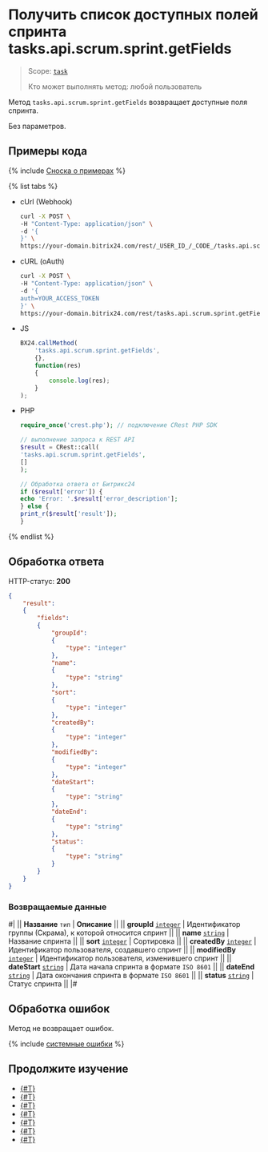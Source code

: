 # Получить список доступных полей спринта tasks.api.scrum.sprint.getFields

> Scope: [`task`](../../../scopes/permissions.md)
>
> Кто может выполнять метод: любой пользователь

Метод `tasks.api.scrum.sprint.getFields` возвращает доступные поля спринта.

Без параметров.

## Примеры кода

{% include [Сноска о примерах](../../../../_includes/examples.md) %}

{% list tabs %}

- cUrl (Webhook)
  
    ```bash
    curl -X POST \
    -H "Content-Type: application/json" \
    -d '{
    }' \
    https://your-domain.bitrix24.com/rest/_USER_ID_/_CODE_/tasks.api.scrum.sprint.getFields
    ```

- cURL (oAuth)
  
    ```bash
    curl -X POST \
    -H "Content-Type: application/json" \
    -d '{
    auth=YOUR_ACCESS_TOKEN
    }' \
    https://your-domain.bitrix24.com/rest/tasks.api.scrum.sprint.getFields
    ```

- JS
  
    ```js
    BX24.callMethod(
        'tasks.api.scrum.sprint.getFields',
        {},
        function(res)
        {
            console.log(res);
        }
    );
    ```

- PHP
  
    ```php
    require_once('crest.php'); // подключение CRest PHP SDK

    // выполнение запроса к REST API
    $result = CRest::call(
    'tasks.api.scrum.sprint.getFields',
    []
    );

    // Обработка ответа от Битрикс24
    if ($result['error']) {
    echo 'Error: '.$result['error_description'];
    } else {
    print_r($result['result']);
    }
    ```

{% endlist %}

## Обработка ответа

HTTP-статус: **200**

```json
{
    "result":
    {
        "fields":
        {
            "groupId":
            {
                "type": "integer"
            },
            "name":
            {
                "type": "string"
            },
            "sort":
            {
                "type": "integer"
            },
            "createdBy":
            {
                "type": "integer"
            },
            "modifiedBy":
            {
                "type": "integer"
            },
            "dateStart":
            {
                "type": "string"
            },
            "dateEnd":
            {
                "type": "string"
            },
            "status":
            {
                "type": "string"
            }
        }
    }
}
```

### Возвращаемые данные

#|
|| **Название**
`тип` | **Описание** ||
|| **groupId** 
[`integer`](../../../data-types.md) | Идентификатор группы (Скрама), к которой относится спринт ||
|| **name** 
[`string`](../../../data-types.md) | Название спринта ||
|| **sort** 
[`integer`](../../../data-types.md) | Сортировка ||
|| **createdBy** 
[`integer`](../../../data-types.md) | Идентификатор пользователя, создавшего спринт ||
|| **modifiedBy** 
[`integer`](../../../data-types.md) | Идентификатор пользователя, изменившего спринт ||
|| **dateStart** 
[`string`](../../../data-types.md) | Дата начала спринта в формате `ISO 8601` ||
|| **dateEnd** 
[`string`](../../../data-types.md) | Дата окончания спринта в формате `ISO 8601` ||
|| **status** 
[`string`](../../../data-types.md) | Статус спринта ||
|#

## Обработка ошибок

Метод не возвращает ошибок.

{% include [системные ошибки](../../../../_includes/system-errors.md) %}

## Продолжите изучение

- [{#T}](./tasks-api-scrum-sprint-add.md)
- [{#T}](./tasks-api-scrum-sprint-update.md)
- [{#T}](./tasks-api-scrum-sprint-start.md)
- [{#T}](./tasks-api-scrum-sprint-complete.md)
- [{#T}](./tasks-api-scrum-sprint-get.md)
- [{#T}](./tasks-api-scrum-sprint-list.md)
- [{#T}](./tasks-api-scrum-sprint-delete.md)